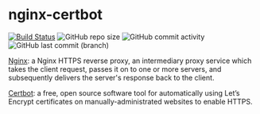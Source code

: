 # nginx-certbot

[![Build Status](https://drone.theautomation.nl/api/badges/theautomation/nginx-certbot/status.svg)](https://drone.theautomation.nl/theautomation/nginx-certbot)
![GitHub repo size](https://img.shields.io/github/repo-size/theautomation/nginx-certbot?logo=Github)
![GitHub commit activity](https://img.shields.io/github/commit-activity/y/theautomation/nginx-certbot?logo=github)
![GitHub last commit (branch)](https://img.shields.io/github/last-commit/theautomation/nginx-certbot/main?logo=github)

[Nginx](https://www.nginx.com/): a Nginx HTTPS reverse proxy, an intermediary proxy service which takes the client request, passes it on to one or more servers, and subsequently delivers the server's response back to the client.

[Certbot](https://www.nginx.com/): a free, open source software tool for automatically using Let’s Encrypt certificates on manually-administrated websites to enable HTTPS.
